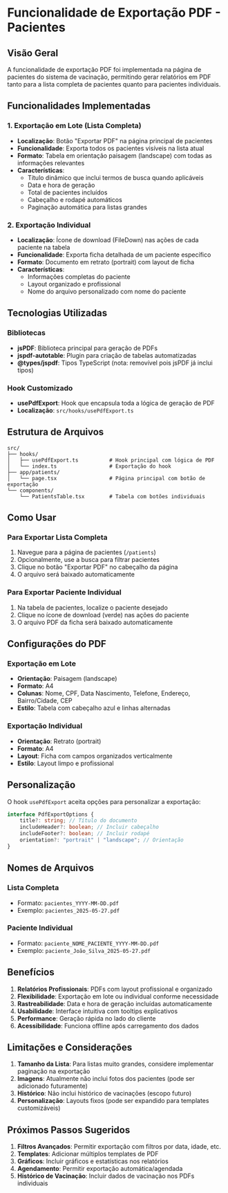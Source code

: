 # Funcionalidade de Exportação PDF - Pacientes

## Visão Geral

A funcionalidade de exportação PDF foi implementada na página de pacientes do sistema de vacinação, permitindo gerar relatórios em PDF tanto para a lista completa de pacientes quanto para pacientes individuais.

## Funcionalidades Implementadas

### 1. Exportação em Lote (Lista Completa)

- **Localização**: Botão "Exportar PDF" na página principal de pacientes
- **Funcionalidade**: Exporta todos os pacientes visíveis na lista atual
- **Formato**: Tabela em orientação paisagem (landscape) com todas as informações relevantes
- **Características**:
  - Título dinâmico que inclui termos de busca quando aplicáveis
  - Data e hora de geração
  - Total de pacientes incluídos
  - Cabeçalho e rodapé automáticos
  - Paginação automática para listas grandes

### 2. Exportação Individual

- **Localização**: Ícone de download (FileDown) nas ações de cada paciente na tabela
- **Funcionalidade**: Exporta ficha detalhada de um paciente específico
- **Formato**: Documento em retrato (portrait) com layout de ficha
- **Características**:
  - Informações completas do paciente
  - Layout organizado e profissional
  - Nome do arquivo personalizado com nome do paciente

## Tecnologias Utilizadas

### Bibliotecas

- **jsPDF**: Biblioteca principal para geração de PDFs
- **jspdf-autotable**: Plugin para criação de tabelas automatizadas
- **@types/jspdf**: Tipos TypeScript (nota: removível pois jsPDF já inclui tipos)

### Hook Customizado

- **usePdfExport**: Hook que encapsula toda a lógica de geração de PDF
- **Localização**: `src/hooks/usePdfExport.ts`

## Estrutura de Arquivos

```
src/
├── hooks/
│   ├── usePdfExport.ts          # Hook principal com lógica de PDF
│   └── index.ts                 # Exportação do hook
├── app/patients/
│   └── page.tsx                 # Página principal com botão de exportação
└── components/
    └── PatientsTable.tsx        # Tabela com botões individuais
```

## Como Usar

### Para Exportar Lista Completa

1. Navegue para a página de pacientes (`/patients`)
2. Opcionalmente, use a busca para filtrar pacientes
3. Clique no botão "Exportar PDF" no cabeçalho da página
4. O arquivo será baixado automaticamente

### Para Exportar Paciente Individual

1. Na tabela de pacientes, localize o paciente desejado
2. Clique no ícone de download (verde) nas ações do paciente
3. O arquivo PDF da ficha será baixado automaticamente

## Configurações do PDF

### Exportação em Lote

- **Orientação**: Paisagem (landscape)
- **Formato**: A4
- **Colunas**: Nome, CPF, Data Nascimento, Telefone, Endereço, Bairro/Cidade, CEP
- **Estilo**: Tabela com cabeçalho azul e linhas alternadas

### Exportação Individual

- **Orientação**: Retrato (portrait)
- **Formato**: A4
- **Layout**: Ficha com campos organizados verticalmente
- **Estilo**: Layout limpo e profissional

## Personalização

O hook `usePdfExport` aceita opções para personalizar a exportação:

```typescript
interface PdfExportOptions {
	title?: string; // Título do documento
	includeHeader?: boolean; // Incluir cabeçalho
	includeFooter?: boolean; // Incluir rodapé
	orientation?: "portrait" | "landscape"; // Orientação
}
```

## Nomes de Arquivos

### Lista Completa

- Formato: `pacientes_YYYY-MM-DD.pdf`
- Exemplo: `pacientes_2025-05-27.pdf`

### Paciente Individual

- Formato: `paciente_NOME_PACIENTE_YYYY-MM-DD.pdf`
- Exemplo: `paciente_João_Silva_2025-05-27.pdf`

## Benefícios

1. **Relatórios Profissionais**: PDFs com layout profissional e organizado
2. **Flexibilidade**: Exportação em lote ou individual conforme necessidade
3. **Rastreabilidade**: Data e hora de geração incluídas automaticamente
4. **Usabilidade**: Interface intuitiva com tooltips explicativos
5. **Performance**: Geração rápida no lado do cliente
6. **Acessibilidade**: Funciona offline após carregamento dos dados

## Limitações e Considerações

1. **Tamanho da Lista**: Para listas muito grandes, considere implementar paginação na exportação
2. **Imagens**: Atualmente não inclui fotos dos pacientes (pode ser adicionado futuramente)
3. **Histórico**: Não inclui histórico de vacinações (escopo futuro)
4. **Personalização**: Layouts fixos (pode ser expandido para templates customizáveis)

## Próximos Passos Sugeridos

1. **Filtros Avançados**: Permitir exportação com filtros por data, idade, etc.
2. **Templates**: Adicionar múltiplos templates de PDF
3. **Gráficos**: Incluir gráficos e estatísticas nos relatórios
4. **Agendamento**: Permitir exportação automática/agendada
5. **Histórico de Vacinação**: Incluir dados de vacinação nos PDFs individuais
